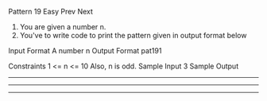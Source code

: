 
Pattern 19
Easy  Prev   Next
1. You are given a number n.
2. You've to write code to print the pattern given in output format below
                                  
                                 
                                
                               
                               
                               
Input Format
A number n
Output Format
pat191

Constraints
1 <= n <= 10
 Also, n is odd.
Sample Input
3
Sample Output
*	*	*	
*	*	*	
*	*	*	